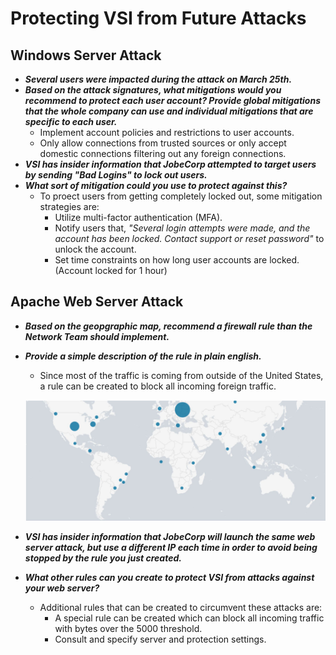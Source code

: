 # Protecting VSI from Future Attacks

## Windows Server Attack

- ***Several users were impacted during the attack on March 25th.***
- ***Based on the attack signatures, what mitigations would you recommend to protect each user account? Provide global mitigations that the whole company can use and individual mitigations that are specific to each user.***
	* Implement account policies and restrictions to user accounts.
	* Only allow connections from trusted sources or only accept domestic connections filtering out any foreign connections.
- ***VSI has insider information that JobeCorp attempted to target users by sending "Bad Logins" to lock out users.***
- ***What sort of mitigation could you use to protect against this?***
	* To proect users from getting completely locked out, some mitigation strategies are:
		- Utilize multi-factor authentication (MFA).
		- Notify users that, *"Several login attempts were made, and the account has been locked. Contact support or reset password"* to unlock the account.
		- Set time constraints on how long user accounts are locked. (Account locked for 1 hour)

## Apache Web Server Attack

- ***Based on the geopgraphic map, recommend a firewall rule than the Network Team should implement.***
- ***Provide a simple description of the rule in plain english.***
	* Since most of the traffic is coming from outside of the United States, a rule can be created to block all incoming foreign traffic.

	![Diagram](https://github.com/aele1401/SIEM/blob/main/Images/traffic.png)

- ***VSI has insider information that JobeCorp will launch the same web server attack, but use a different IP each time in order to avoid being stopped by the rule you just created.***
- ***What other rules can you create to protect VSI from attacks against your web server?***
	* Additional rules that can be created to circumvent these attacks are:
		- A special rule can be created which can block all incoming traffic with bytes over the 5000 threshold.
		- Consult and specify server and protection settings.
